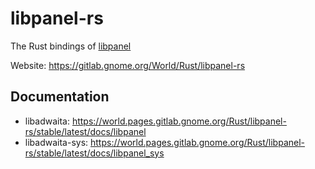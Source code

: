 # libpanel-rs

The Rust bindings of [libpanel](https://gitlab.gnome.org/chergert/libpanel)

Website: <https://gitlab.gnome.org/World/Rust/libpanel-rs>

## Documentation

- libadwaita: <https://world.pages.gitlab.gnome.org/Rust/libpanel-rs/stable/latest/docs/libpanel>
- libadwaita-sys: <https://world.pages.gitlab.gnome.org/Rust/libpanel-rs/stable/latest/docs/libpanel_sys>

